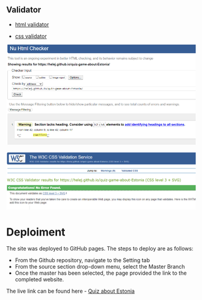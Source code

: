 ## Validator 

* [html validator](https://validator.w3.org/nu/?doc=https%3A%2F%2Fhelej.github.io%2Fquiz-game-about-Estonia%2F)

* [css validator](https://jigsaw.w3.org/css-validator/validator?uri=https%3A%2F%2Fhelej.github.io%2Fquiz-game-about-Estonia&profile=css3svg&usermedium=all&warning=1&vextwarning=&lang=en)

![html-validation-result](documentation/validation-html.png)


![css-validation-result](documentation/validation-css.png)



# Deploiment

The site was deployed to GitHub pages. The steps to deploy are as follows:
* From the Github repository, navigate to the Setting tab
* From the source section drop-down menu, select the Master Branch
* Once the master has been selected, the page provided the link to the completed website.

The live link can be found here - [Quiz about Estonia](https://helej.github.io/quiz-game-about-Estonia)